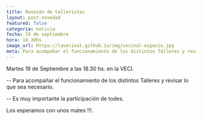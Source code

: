 ```yaml
---
title: Reunión de talleristas
layout: post-novedad
featured: false
categoria: noticia
fecha: 19 de septiembre
hora: 18.30hs
image_url: https://lavecinal.github.io/img/vecinal-espacio.jpg
meta: Para acompañar el funcionamiento de los distintos Talleres y revisar lo que sea necesario.
---
```


Martes 19 de Septiembre  a las 18.30 hs. en la VECI.

-- Para acompañar el funcionamiento de los distintos Talleres y revisar lo que sea necesario.

-- Es muy importante la participación de todes.

Los esperamos con unos mates !!!.
